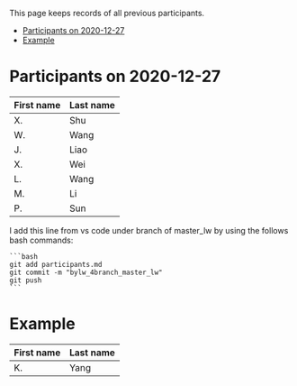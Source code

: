 This page keeps records of all previous participants.

- [Participants on 2020-12-27](#participants-on-2020-12-27)
- [Example](#example)

# Participants on 2020-12-27
|First name|Last name|
|----------|---------|
|X.|Shu|
|W.|Wang|
|J.|Liao|
|X.|Wei|
|L.|Wang|
|M.|Li|
|P.|Sun|

I add this line from vs code under branch of master_lw by using the follows bash commands:

    ```bash
    git add participants.md
    git commit -m "bylw_4branch_master_lw"
    git push
    ```


# Example
|First name|Last name|
|----------|---------|
|K.|Yang|

